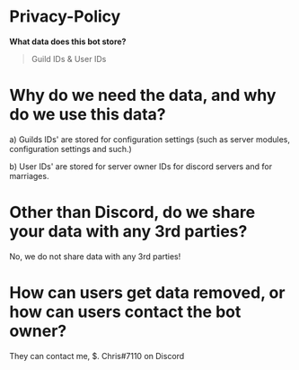 # Privacy-Policy

**What data does this bot store?**

 > Guild IDs & User IDs

# Why do we need the data, and why do we use this data?
a) Guilds IDs' are stored for configuration settings (such as server modules, configuration settings and such.)

b) User IDs' are stored for server owner IDs for discord servers and for marriages.

# Other than Discord, do we share your data with any 3rd parties?
No, we do not share data with any 3rd parties!

# How can users get data removed, or how can users contact the bot owner?
They can contact me, $. Chris#7110 on Discord

